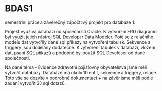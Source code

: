 # BDAS1
semestrlní práce a závěrečný zápočtový projekt pro databáze 1.

Projekt využívá databázi od společnosti Oracle. K vytvoření ERD diagramů byl využit jejich nástroj SQL Developer Data Modeler.
Poté se z relačního modelu dat vytvořily dané sql příkazy na vytvoření tabulek. Sekvence a triggery jsou dodělány dodatečně.
K vytvoření tabulek v databázi, vložení dat, psaní SQL příkazů a podobně byl použit SQL Developer od dané společnosti.

Na dané téma - Evidence zdravotní pojišťovny obyvatelstva jsme měli vytvořit databázy. Databáze má okolo 10 entit, sekvence a triggery, relace.
Toto vše se dozvíte v podrobné dokumentaci + na závěr jsme měli podle zadání vytvořit 30 sql dotazů.
